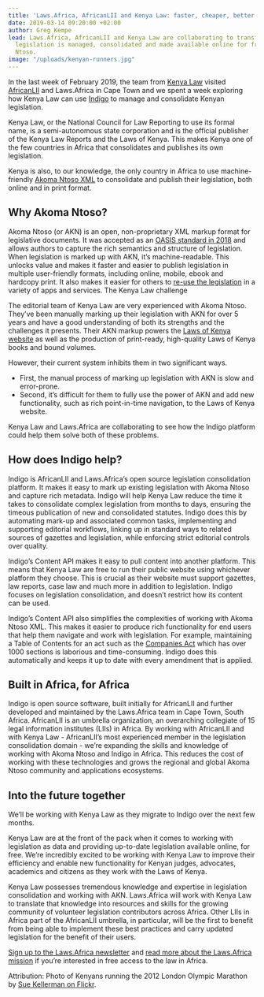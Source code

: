 ```yaml
---
title: 'Laws.Africa, AfricanLII and Kenya Law: faster, cheaper, better'
date: 2019-03-14 09:20:00 +02:00
author: Greg Kempe
lead: Laws.Africa, AfricanLII and Kenya Law are collaborating to transform how Kenyan
  legislation is managed, consolidated and made available online for free with Akoma
  Ntoso.
image: "/uploads/kenyan-runners.jpg"
---
```


In the last week of February 2019, the team from [Kenya Law](http://kenyalaw.org/kl/) visited [AfricanLII](https://africanlii.org/) and Laws.Africa in Cape Town and we spent a week exploring how Kenya Law can use [Indigo](https://laws.africa/indigo/) to manage and consolidate Kenyan legislation.

Kenya Law, or the National Council for Law Reporting to use its formal name, is a semi-autonomous state corporation and is the official publisher of the Kenya Law Reports and the Laws of Kenya. This makes Kenya one of the few countries in Africa that consolidates and publishes its own legislation.

Kenya is also, to our knowledge, the only country in Africa to use machine-friendly [Akoma Ntoso XML](http://www.akomantoso.org/) to consolidate and publish their legislation, both online and in print format.

## Why Akoma Ntoso?

Akoma Ntoso (or AKN) is an open, non-proprietary XML markup format for legislative documents. It was accepted as an [OASIS standard in 2018](https://www.oasis-open.org/news/announcements/akoma-ntoso-version-1-0-becomes-an-oasis-standard) and allows authors to capture the rich semantics and structure of legislation. When legislation is marked up with AKN, it’s machine-readable. This unlocks value and makes it faster and easier to publish legislation in multiple user-friendly formats, including online, mobile, ebook and hardcopy print. It also makes it easier for others to [re-use the legislation](https://laws.africa/2019/02/14/govt-law-cloud-computing.html) in a variety of apps and services.
The Kenya Law challenge

The editorial team of Kenya Law are very experienced with Akoma Ntoso. They’ve been manually marking up their legislation with AKN for over 5 years and have a good understanding of both its strengths and the challenges it presents. Their AKN markup powers the [Laws of Kenya website](http://www.kenyalaw.org/lex//index.xql) as well as the production of print-ready, high-quality Laws of Kenya books and bound volumes.

However, their current system inhibits them in two significant ways.

* First, the manual process of marking up legislation with AKN is slow and error-prone.
* Second, it’s difficult for them to fully use the power of AKN and add new functionality, such as rich point-in-time navigation, to the Laws of Kenya website.

Kenya Law and Laws.Africa are collaborating to see how the Indigo platform could help them solve both of these problems.

## How does Indigo help?

Indigo is AfricanLII and Laws.Africa’s open source legislation consolidation platform. It makes it easy to mark up existing legislation with Akoma Ntoso and capture rich metadata. Indigo will help Kenya Law reduce the time it takes to consolidate complex legislation from months to days, ensuring the timeous publication of new and consolidated statutes. Indigo does this by automating mark-up and associated common tasks, implementing and supporting editorial workflows, linking up in standard ways to related sources of gazettes and legislation, while enforcing strict editorial controls over quality. 

Indigo’s Content API makes it easy to pull content into another platform. This means that Kenya Law are free to run their public website using whichever platform they choose. This is crucial as their website must support gazettes, law reports, case law and much more in addition to legislation. Indigo focuses on legislation consolidation, and doesn’t restrict how its content can be used. 

Indigo’s Content API also simplifies the complexities of working with Akoma Ntoso XML. This makes it easier to produce rich functionality for end users that help them navigate and work with legislation. For example, maintaining a Table of Contents for an act such as the [Companies Act](http://www.kenyalaw.org/lex//actview.xql?actid=No.%2017%20of%202015) which has over 1000 sections is laborious and time-consuming. Indigo does this automatically and keeps it up to date with every amendment that is applied.

## Built in Africa, for Africa

Indigo is open source software, built initially for AfricanLII and further developed and maintained by the Laws.Africa team in Cape Town, South Africa. AfricanLII is an umbrella organization, an overarching collegiate of 15 legal information institutes (LIIs) in Africa. By working with AfricanLII and with Kenya Law - AfricanLII’s most experienced member in the legislation consolidation domain - we’re expanding the skills and knowledge of working with Akoma Ntoso and Indigo in Africa. This reduces the cost of working with these technologies and grows the regional and global Akoma Ntoso community and applications ecosystems.

## Into the future together 

We’ll be working with Kenya Law as they migrate to Indigo over the next few months.

Kenya Law are at the front of the pack when it comes to working with legislation as data and providing up-to-date legislation available online, for free. We’re incredibly excited to be working with Kenya Law to improve their efficiency and enable new functionality for Kenyan judges, advocates, academics and citizens as they work with the Laws of Kenya.

Kenya Law possesses tremendous knowledge and expertise in legislation consolidation and working with AKN.  Laws.Africa will work with Kenya Law to translate that knowledge into resources and skills for the growing community of volunteer legislation contributors across Africa. Other LIIs in Africa part of the AfricanLII umbrella, in particular, will be the first to benefit from being able to implement these best practices and carry updated legislation for the benefit of their users.

[Sign up to the Laws.Africa newsletter](https://africa.us19.list-manage.com/subscribe/post?u=60b61dad66a60a0c85266a68c&id=098ca0e4c8) and [read more about the Laws.Africa mission](https://laws.africa/about) if you’re interested in free access to the law in Africa.

Attribution: Photo of Kenyans running the 2012 London Olympic Marathon by [Sue Kellerman on Flickr](https://www.flickr.com/photos/photosak/7766410784).